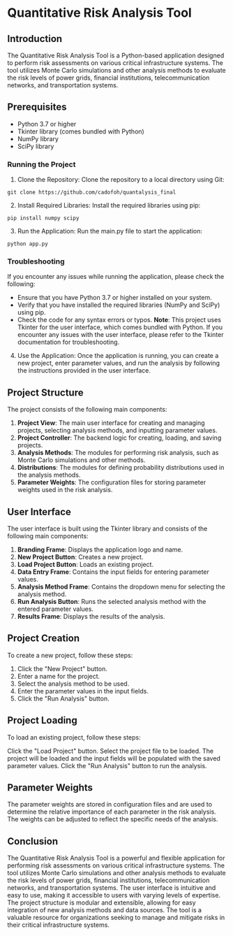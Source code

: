 # Quantitative Risk Analysis Tool
## Introduction
The Quantitative Risk Analysis Tool is a Python-based application designed to perform risk assessments on various critical infrastructure systems. The tool utilizes Monte Carlo simulations and other analysis methods to evaluate the risk levels of power grids, financial institutions, telecommunication networks, and transportation systems.

## Prerequisites

* Python 3.7 or higher
* Tkinter library (comes bundled with Python)
* NumPy library
* SciPy library

### Running the Project

1. Clone the Repository: Clone the repository to a local directory using Git:

```
git clone https://github.com/cadofoh/quantalysis_final
```

2. Install Required Libraries: Install the required libraries using pip:

```
pip install numpy scipy
```
3. Run the Application: Run the main.py file to start the application:

```
python app.py
```

### Troubleshooting

If you encounter any issues while running the application, please check the following:

* Ensure that you have Python 3.7 or higher installed on your system.
* Verify that you have installed the required libraries (NumPy and SciPy) using pip.
* Check the code for any syntax errors or typos.
**Note**: This project uses Tkinter for the user interface, which comes bundled with Python. If you encounter any issues with the user interface, please refer to the Tkinter documentation for troubleshooting.

4. Use the Application: Once the application is running, you can create a new project, enter parameter values, and run the analysis by following the instructions provided in the user interface.

## Project Structure
The project consists of the following main components:

1. **Project View**: The main user interface for creating and managing projects, selecting analysis methods, and inputting parameter values.
2. **Project Controller**: The backend logic for creating, loading, and saving projects.
3. **Analysis Methods**: The modules for performing risk analysis, such as Monte Carlo simulations and other methods.
4. **Distributions**: The modules for defining probability distributions used in the analysis methods.
5. **Parameter Weights**: The configuration files for storing parameter weights used in the risk analysis.


## User Interface
The user interface is built using the Tkinter library and consists of the following main components:

1. **Branding Frame**: Displays the application logo and name.
2. **New Project Button**: Creates a new project.
3. **Load Project Button**: Loads an existing project.
4. **Data Entry Frame**: Contains the input fields for entering parameter values.
5. **Analysis Method Frame**: Contains the dropdown menu for selecting the analysis method.
6. **Run Analysis Button**: Runs the selected analysis method with the entered parameter values.
7. **Results Frame**: Displays the results of the analysis.


## Project Creation
To create a new project, follow these steps:

1. Click the "New Project" button.
2. Enter a name for the project.
3. Select the analysis method to be used.
4. Enter the parameter values in the input fields.
5. Click the "Run Analysis" button.

## Project Loading
To load an existing project, follow these steps:

Click the "Load Project" button.
Select the project file to be loaded.
The project will be loaded and the input fields will be populated with the saved parameter values.
Click the "Run Analysis" button to run the analysis.


## Parameter Weights
The parameter weights are stored in configuration files and are used to determine the relative importance of each parameter in the risk analysis. The weights can be adjusted to reflect the specific needs of the analysis.

## Conclusion
The Quantitative Risk Analysis Tool is a powerful and flexible application for performing risk assessments on various critical infrastructure systems. The tool utilizes Monte Carlo simulations and other analysis methods to evaluate the risk levels of power grids, financial institutions, telecommunication networks, and transportation systems. The user interface is intuitive and easy to use, making it accessible to users with varying levels of expertise. The project structure is modular and extensible, allowing for easy integration of new analysis methods and data sources. The tool is a valuable resource for organizations seeking to manage and mitigate risks in their critical infrastructure systems.